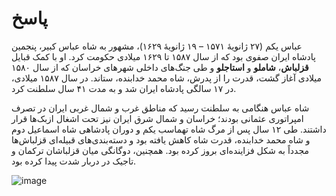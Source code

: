 # پاسخ

عباس یکم (۲۷ ژانویهٔ ۱۵۷۱ – ۱۹ ژانویهٔ ۱۶۲۹)، مشهور به شاه عباس کبیر، پنجمین پادشاه ایران صفوی بود که از سال ۱۵۸۷ تا ۱۶۲۹ میلادی حکومت کرد. او با کمک قبایل **قزلباش**، **شاملو** و **استاجلو** و طی جنگ‌های داخلی شهرهای خراسان که از سال ۱۵۸۰ میلادی آغاز گشت، قدرت را از پدرش، شاه محمد خدابنده، ستاند. در سال ۱۵۸۷ میلادی، در ۱۷ سالگی پادشاه ایران شد و به مدت ۴۱ سال سلطنت کرد.

شاه عباس هنگامی به سلطنت رسید که مناطق غرب و شمال غربی ایران در تصرف امپراتوری عثمانی بودند؛ خراسان و شمال شرق ایران نیز تحت اشغال ازبک‌ها قرار داشتند. طی ۱۲ سال پس از مرگ شاه تهماسب یکم و دوران پادشاهی شاه اسماعیل دوم و شاه محمد خدابنده، قدرت شاه کاهش یافته بود و دسته‌بندی‌های قبیله‌ای قزلباش‌ها مجدداً به شکل فزاینده‌ای بروز کرده بود. همچنین، دوگانگی میان قزلباشان ترکمان و تاجیک در دربار شدت پیدا کرده بود.

![image](https://github.com/user-attachments/assets/bf99f470-d56e-4699-8f8c-6454323c6d4f)
